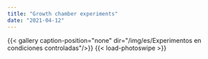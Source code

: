 ```yaml
---
title: "Growth chamber experiments"
date: "2021-04-12"
---
```


{{< gallery  caption-position="none" dir="/img/es/Experimentos en condiciones controladas"/>}} {{< load-photoswipe >}}

